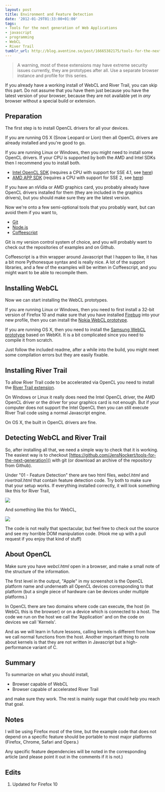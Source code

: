 ```yaml
---
layout: post
title: Environment and Feature Detection
date: '2012-01-29T01:33:00+01:00'
tags:
- Tools for the next generation of Web Applications
- javascript
- programming
- WebCL
- River Trail
tumblr_url: http://blog.aventine.se/post/16665382175/tools-for-the-next-generation-of-web-applications-env
---
```

 > A warning, most of these extensions may have extreme security issues currently, they are prototypes after all. Use a separate browser instance and profile for this series.

If you already have a working install of WebCL and River Trail, you can skip this part. Do not assume that you have them just because you have the latest version of your browser, because they are not available yet in _any_ browser without a special build or extension.


Preparation
--------------------------------------------------------------------------------

The first step is to install OpenCL drivers for all your devices.

If you are running OS X (Snow Leopard or Lion) then all OpenCL drivers are already installed and you're good to go.

If you are running Linux or Windows, then you might need to install some OpenCL drivers. If your CPU is supported by both the AMD and Intel SDKs then I recommend you to install both.

 - [Intel OpenCL SDK](http://software.intel.com/en-us/articles/vcsource-tools-opencl-sdk/) (requires a CPU with support for SSE 4.1, see [here](http://software.intel.com/en-us/articles/opencl-release-notes/#2))
 - [AMD APP SDK](http://developer.amd.com/sdks/AMDAPPSDK/downloads/Pages/default.aspx) (requires a CPU with support for SSE 2, see [here](http://developer.amd.com/sdks/AMDAPPSDK/pages/DriverCompatibility.aspx))

If you have an nVidia or AMD graphics card, you probably already have OpenCL drivers installed for them (they are included in the graphics drivers), but you should make sure they are the latest version.

Now we're onto a few semi-optional tools that you probably want, but can avoid them if you want to,

 - [Git](http://git-scm.com/)
 - [Node.js](http://nodejs.org/)
 - [Coffeescript](http://coffeescript.org/)

Git is my version control system of choice, and you will probably want to check out the repositories of examples and on Github.

Coffeescript is a thin wrapper around Javascript that I happen to like, it has a bit more Pythonesque syntax and is really nice. A lot of the support libraries, and a few of the examples will be written in Coffeescript, and you might want to be able to recompile them.


Installing WebCL
--------------------------------------------------------------------------------

Now we can start installing the WebCL prototypes.

If you are running Linux or Windows, then you need to first install a 32-bit version of Firefox 10 and make sure that you have installed [Firebug](http://getfirebug.com/downloads) into your new profile, then you can install the [Nokia WebCL prototype](http://webcl.nokiaresearch.com/).

If you are running OS X, then you need to install the [Samsung WebCL prototype](http://code.google.com/p/webcl/) based on WebKit. It is a bit complicated since you need to compile it from scratch.

Just follow the included readme, after a while into the build, you might meet some compilation errors but they are easily fixable.


Installing River Trail
--------------------------------------------------------------------------------

To allow River Trail code to be accelerated via OpenCL you need to install the [River Trail extension](https://github.com/RiverTrail/RiverTrail/wiki).

On Windows or Linux it really does need the Intel OpenCL driver, the AMD OpenCL driver or the driver for your graphics card is not enough. But if your computer does not support the Intel OpenCL then you can still execute River Trail code using a normal Javascript engine.

On OS X, the built in OpenCL drivers are fine.


Detecting WebCL and River Trail
--------------------------------------------------------------------------------

So, after installing all that, we need a simple way to check that it is working. The easiest way is to checkout [https://github.com/JensNockert/tools-for-the-next-generation]() with git (or download an archive of the repository from Github).

Under "01 - Feature Detection" there are two html files, *webcl.html* and *rivertrail.html* that contain feature detection code. Try both to make sure that your setup works. If everything installed correctly, it will look something like this for River Trail,

![](http://media.tumblr.com/tumblr_lyj9vrtzoP1ql0q2q.png)

And something like this for WebCL,

![](http://media.tumblr.com/tumblr_lyj9vhrpUd1ql0q2q.png)

The code is not really that spectacular, but feel free to check out the source and see my horrible DOM manipulation code. (Hook me up with a pull request if you enjoy that kind of stuff)


About OpenCL
--------------------------------------------------------------------------------

Make sure you have *webcl.html* open in a browser, and make a small note of the structure of the information.

The first level in the output, "Apple" in my screenshot is the OpenCL platform name and underneath all OpenCL devices corresponding to that platform (but a single piece of hardware can be devices under multiple platforms.)

In OpenCL there are two domains where code can execute, the host (in WebCL this is the browser) or on a device which is connected to a host. The code we run on the host we call the 'Application' and on the code on devices we call 'Kernels'.

And as we will learn in future lessons, calling kernels is different from how we call normal functions from the host. Another important thing to note about kernels is that they are not written in Javascript but a high-performance variant of C.


Summary
--------------------------------------------------------------------------------

To summarize on what you should install,

 - Browser capable of WebCL
 - Browser capable of accelerated River Trail

and make sure they work. The rest is mainly sugar that could help you reach that goal.


Notes
-------------------------------------------------------------------------------

I will be using Firefox most of the time, but the example code that does not depend on a specific feature should be portable to most major platforms (Firefox, Chrome, Safari and Opera.)

Any specific feature dependencies will be noted in the corresponding article (and please point it out in the comments if it is not.)


Edits
-------------------------------------------------------------------------------

 1. Updated for Firefox 10